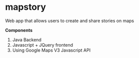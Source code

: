 # mapstory
Web app that allows users to create and share stories on maps

<b>Components</b><br/>
1. Java Backend<br/>
2. Javascript + JQuery frontend<br/>
3. Using Google Maps V3 Javascript API<br/>
